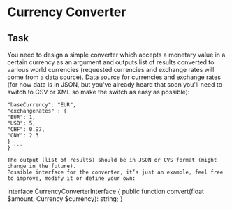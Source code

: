 # Currency Converter

## Task

You need to design a simple converter which accepts a monetary value in a certain currency as an argument and outputs list of results converted to various world currencies (requested currencies and exchange rates will come from a data source).
Data source for currencies and exchange rates (for now data is in JSON, but you've already heard that soon you'll need to switch to CSV or XML so make the switch as easy as possible):

```{
"baseCurrency": "EUR",
"exchangeRates" : {
"EUR": 1,
"USD": 5,
"CHF": 0.97,
"CNY": 2.3
}
} ```

The output (list of results) should be in JSON or CVS format (might change in the future).
Possible interface for the converter, it’s just an example, feel free to improve, modify it or define your own:

```
interface CurrencyConverterInterface
{
public function convert(float $amount, Currency $currency): string;
}

```
